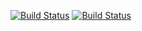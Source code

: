 [![Build Status](https://travis-ci.org/TheAmazingFail-Man/deposit-calc.svg?branch=master)](https://travis-ci.org/TheAmazingFail-Man/deposit-calc)
[![Build Status](https://travis-ci.org/SERGEEVSKI/deposit-calc.svg?branch=master)](https://travis-ci.org/SERGEEVSKI/deposit-calc)
